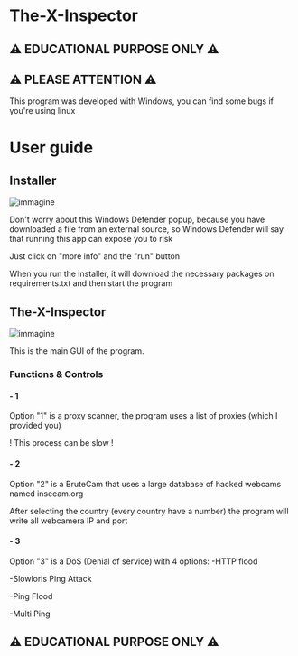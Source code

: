# The-X-Inspector
## ⚠ EDUCATIONAL PURPOSE ONLY ⚠
## ⚠ PLEASE ATTENTION ⚠
This program was developed with Windows, you can find some bugs if you're using linux

# User guide 
## Installer
![immagine](https://github.com/Fedi6431/The-X-Inspector/assets/102946457/2a5fed3e-98c1-43df-9917-2127ac1563ea)

Don't worry about this Windows Defender popup, because you have downloaded a file from an external source, so Windows Defender will say that running this app can expose you to risk

Just click on "more info" and the "run" button

When you run the installer, it will download the necessary packages on requirements.txt and then start the program

## The-X-Inspector
![immagine](https://github.com/Fedi6431/The-X-Inspector/assets/102946457/565aa3c8-3e18-4fc0-8307-8cdeeed76749)

This is the main GUI of the program.

### Functions & Controls

#### - 1 
Option "1" is a proxy scanner, the program uses a list of proxies (which I provided you)

! This process can be slow !

#### - 2
Option "2" is a BruteCam that uses a large database of hacked webcams named insecam.org

After selecting the country (every country have a number) the program will write all webcamera IP and port

#### - 3
Option "3" is a DoS (Denial of service)  with 4 options:
-HTTP flood 

-Slowloris Ping Attack

-Ping Flood


-Multi Ping 
## ⚠ EDUCATIONAL PURPOSE ONLY ⚠
